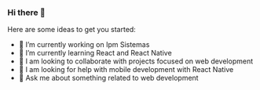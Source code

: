 ### Hi there 👋

<!--**felipediosel/FelipeDiosel** is a ✨ _special_ ✨ repository because its `README.md` (this file) appears on your GitHub profile.-->

Here are some ideas to get you started:

- 🔭 I’m currently working on Ipm Sistemas
- 🌱 I’m currently learning React and React Native
- 👯 I am looking to collaborate with projects focused on web development
- 🤔 I am looking for help with mobile development with React Native
- 💬 Ask me about something related to web development

<!--
- 📫 How to reach me: felipe.diosel@gmail.com
- 😄 Pronouns: ...
- ⚡ Fun fact: ...
-->
